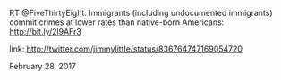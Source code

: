 RT @FiveThirtyEight: Immigrants (including undocumented immigrants) commit crimes at lower rates than native-born Americans: http://bit.ly/2l9AFr3 

link: http://twitter.com/jimmylittle/status/836764747169054720 

February 28, 2017